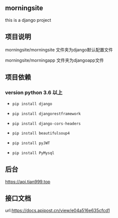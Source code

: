 ## morningsite

this is a django project

## 项目说明

morningsite/morningsite 文件夹为django默认配置文件

morningsite/morningapp 文件夹为djangoapp文件

## 项目依赖

### version python 3.6 以上

* ```python
  pip install django
  ```

* ```python
  pip install djangorestframework
  ```

* ```
  pip install django-cors-headers
  ```

* ```python
  pip install beautifulsoup4
  ```

* ```python
  pip install pyJWT
  ```

* ```
  pip install PyMysql
  ```

## 后台

https://api.tian999.top 

## 接口文档

url:https://docs.apipost.cn/view/e04a516e635cfcd1